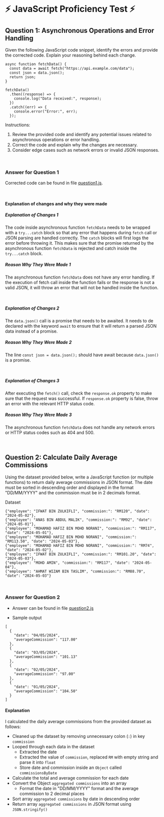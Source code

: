 # ⚡ JavaScript Proficiency Test ⚡

## Question 1: Asynchronous Operations and Error Handling

Given the following JavaScript code snippet, identify the errors and provide the corrected code. Explain your reasoning behind each change.

```
async function fetchData() {
  const data = await fetch("https://api.example.com/data");
  const json = data.json();
  return json;
}

fetchData()
  .then((response) => {
    console.log("Data received:", response);
  })
  .catch((err) => {
    console.error("Error:", err);
  });
```

Instructions:

1. Review the provided code and identify any potential issues related to asynchronous operations or error handling.
2. Correct the code and explain why the changes are necessary.
3. Consider edge cases such as network errors or invalid JSON responses.

<br />

### Answer for Question 1

Corrected code can be found in file [question1.js](question1.js).

<br />

#### Explanation of changes and why they were made

##### Explanation of Changes 1
The code inside asynchronous function `fetchData` needs to be wrapped with a `try...catch` block so that any error that happens during `fetch` call or JSON parsing are handled correctly. The `catch` blocks will first logs the error before throwing it. This makes sure that the promise returned by the asynchronous function `fetchData` is rejected and catch inside the `try...catch` block.

##### Reason Why They Were Made 1
The asynchronous function `fetchData` does not have any error handling. If the execution of fetch call inside the function fails or the response is not a valid JSON, it will throw an error that will not be handled inside the function.

<br />

##### Explanation of Changes 2
The `data.json()` call is a promise that needs to be awaited. It needs to de declared with the keyword `await` to ensure that it will return a parsed JSON data instead of a promise.

##### Reason Why They Were Made 2
The line `const json = data.json();` should have await because `data.json()` is a promise.

<br />

##### Explanation of Changes 3
After executing the `fetch()` call, check the `response.ok` property to make sure that the request was successful. If `response.ok` property is false, throw an error with the relevant HTTP status code.

##### Reason Why They Were Made 3
The asynchronous function `fetchData` does not handle any network errors or HTTP status codes such as 404 and 500.

<br />

## Question 2: Calculate Daily Average Commissions

Using the dataset provided below, write a JavaScript function (or multiple functions) to return daily average commissions in JSON format. The date must be sorted in descending order and displayed in the format "DD/MM/YYYY" and the commission must be in 2 decimals format.


Dataset
```
{"employee": "IFWAT BIN ZULKIFLI", "commission:": "RM120", "date": "2024-05-02"},
{"employee": "ANAS BIN ABDUL MALIK", "commission:": "RM92", "date": "2024-05-01"},
{"employee": "MOHAMAD HAFIZ BIN MOHD NORANI", "commission:": "RM117", "date": "2024-05-01"},
{"employee": "MOHAMAD HAFIZ BIN MOHD NORANI", "commission:": "RM113.50", "date": "2024-05-03"},
{"employee": "MOHAMAD HAFIZ BIN MOHD NORANI", "commission:": "RM74", "date": "2024-05-02"},
{"employee": "IFWAT BIN ZULKIFLI", "commission:": "RM101.20", "date": "2024-05-03"},
{"employee": "MOHD AMIN", "commission:": "RM117", "date": "2024-05-04"},
{"employee": "AHMAT WIZAM BIN TASLIM", "commission:": "RM88.70", "date": "2024-05-03"}
```

<br />

### Answer for Question 2

- Answer can be found in file [question2.js](question2.js)

- Sample output

```
[
  {
    "date": "04/05/2024",
    "averageCommission": "117.00"
  },
  {
    "date": "03/05/2024",
    "averageCommission": "101.13"
  },
  {
    "date": "02/05/2024",
    "averageCommission": "97.00"
  },
  {
    "date": "01/05/2024",
    "averageCommission": "104.50"
  }
]
```

#### Explanation
I calculated the daily average commissions from the provided dataset as follows:
- Cleaned up the dataset by removing unnecessary colon (`:`) in key `commission`
- Looped through each data in the dataset
    - Extracted the date
    - Extracted the value of `commission`, replaced `RM` with empty string and parse it into `float`
    - Store date and commission inside an `Object` called `commissionsByDate`
- Calculate the total and average commission for each date
- Convert the Object `aggregated commissions` into an array
    - Format the date in "DD/MM/YYYY" format and the average commission to 2 decimal places
- Sort array `aggregated commissions` by date in descending order
- Return array `aggregated commissions` in JSON format using `JSON.stringify()`
